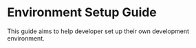 # Environment Setup Guide

This guide aims to help developer set up their own development environment.